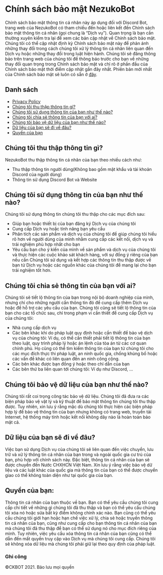 # Chính sách bảo mật NezukoBot
Chính sách bảo mật thông tin cá nhân này áp dụng đối với Discord Bot, trang web của NezukoBot có tham chiếu đến hoặc liên kết đến Chính sách bảo mật thông tin cá nhân (gọi chung là “Dịch vụ”).
Quan trọng là bạn cần thường xuyên kiểm tra lại để xem các bản cập nhật về Chính sách bảo mật. Chúng tôi có thể cập nhật định kỳ Chính sách bảo mật này để phản ánh những thay đổi trong cách chúng tôi xử lý thông tin cá nhân liên quan đến Dịch vụ hoặc những thay đổi trong luật hiện hành. Chúng tôi sẽ đăng thông báo trên trang web của chúng tôi để thông báo trước cho bạn về những thay đổi quan trọng trong Chính sách bảo mật và chỉ rõ ở phần đầu của Chính sách bảo mật thời điểm cập nhật gần đây nhất. Phiên bản mới nhất của Chính sách bảo mật sẽ luôn có sẵn ở [đây](https://github.com/NezukoBotTeam/nezukobot-faqs/blob/main/PRIVACY-POLICY.md).
## Danh sách
- [Privacy Policy](#)
- [Chúng tôi thu thập thông tin gì?](#chúng-tôi-thu-thập-thông-tin-gì)
- [Chúng tôi sử dụng thông tin của bạn như thế nào?](#chúng-tôi-sử-dụng-thông-tin-của-bạn-như-thế-nào)
- [Chúng tôi chia sẻ thông tin của bạn với ai?](#chúng-tôi-chia-sẻ-thông-tin-của-bạn-với-ai)
- [Chúng tôi bảo vệ dữ liệu của bạn như thế nào?](#chúng-tôi-bảo-vệ-dữ-liệu-của-bạn-như-thế-nào)
- [Dữ liệu của bạn sẽ đi về đâu?](#dữ-liệu-của-bạn-sẽ-đi-về-đâu)
- [Quyền của bạn](#quyền-của-bạn)
## Chúng tôi thu thập thông tin gì?
NezukoBot thu thập thông tin cá nhân của bạn theo nhiều cách như:
- Thu thập thông tin người dùng(Không bao gồm mật khẩu và tài khoản Discord của người dùng)
- Thông tin sử dụng Discord Bot và Website
## Chúng tôi sử dụng thông tin của bạn như thế nào?
Chúng tôi sử dụng thông tin chúng tôi thu thập cho các mục đích sau:
- Giúp bạn hoặc thiết bị của bạn đăng ký Dịch vụ của chúng tôi
- Cung cấp Dịch vụ hoặc tính năng bạn yêu cầu
- Phân tích các sản phẩm và dịch vụ của chúng tôi để giúp chúng tôi hiểu rõ hơn về người dùng của mình nhằm cung cấp các kết nối, dịch vụ và trải nghiệm phù hợp nhất cho bạn
- Yêu cầu bạn cho ý kiến của mình về sản phẩm và dịch vụ của chúng tôi và thực hiện các cuộc khảo sát khách hàng, với sự đồng ý riêng của bạn nếu cần
Chúng tôi sử dụng và kết hợp các thông tin thu thập được về bạn từ Dịch vụ hoặc các nguồn khác của chúng tôi để mang lại cho bạn trải nghiệm tốt hơn.
## Chúng tôi chia sẻ thông tin của bạn với ai?
Chúng tôi sẽ tiết lộ thông tin của bạn trong nội bộ doanh nghiệp của mình, nhưng chỉ cho những người cần thông tin đó để cung cấp thêm Dịch vụ hoặc để hỗ trợ các yêu cầu của bạn.
Chúng tôi cũng sẽ tiết lộ thông tin của bạn cho các tổ chức sau, chỉ trong phạm vi cần thiết để cung cấp Dịch vụ của chúng tôi:
- Nhà cung cấp dịch vụ
- Các bên khác khi do pháp luật quy định hoặc cần thiết để bảo vệ dịch vụ của chúng tôi: Ví dụ, có thể cần thiết phải tiết lộ thông tin của bạn theo luật, quy trình pháp lý hoặc án lệnh của tòa án từ các cơ quan chính phủ. Họ cũng có thể tìm kiếm thông tin của bạn từ chúng tôi cho các mục đích thực thi pháp luật, an ninh quốc gia, chống khủng bố hoặc các vấn đề khác có liên quan đến an ninh công cộng.
- Các bên khác được bạn đồng ý hoặc theo chỉ dẫn của bạn
- Các bên thứ ba liên quan tới chúng tôi: Ví dụ như Discord, ...
## Chúng tôi bảo vệ dữ liệu của bạn như thế nào?
Chúng tôi rất coi trọng công tác bảo vệ dữ liệu. Chúng tôi đã đưa ra các biện pháp bảo vệ vật lý và kỹ thuật để bảo mật thông tin chúng tôi thu thập được. Tuy nhiên, xin lưu ý rằng mặc dù chúng tôi thực hiện các biện pháp hợp lý để bảo vệ thông tin của bạn nhưng không có trang web, truyền tải Internet, hệ thống máy tính hoặc kết nối không dây nào là hoàn toàn bảo mật cả.
## Dữ liệu của bạn sẽ đi về đâu?
Việc bạn sử dụng Dịch vụ của chúng tôi sẽ liên quan đến việc chuyển, lưu trữ và xử lý thông tin cá nhân của bạn trong và ngoài quốc gia cư trú của bạn, phù hợp với chính sách này. Đặc biệt, thông tin cá nhân của bạn sẽ được chuyển đến Nước CHXHCN Việt Nam. Xin lưu ý rằng việc bảo vệ dữ liệu và các luật khác của quốc gia mà thông tin của bạn có thể được chuyển giao có thể không toàn diện như tại quốc gia của bạn.
## Quyền của bạn:
Thông tin cá nhân của bạn thuộc về bạn. Bạn có thể yêu cầu chúng tôi cung cấp chi tiết về những gì chúng tôi đã thu thập và bạn có thể yêu cầu chúng tôi xóa nó hoặc sửa bất kỳ điểm không chính xác nào. Bạn cũng có thể yêu cầu chúng tôi giới hạn hoặc hạn chế việc xử lý, chia sẻ hoặc truyền thông tin cá nhân của bạn, cũng như cung cấp cho bạn thông tin cá nhân của bạn mà chúng tôi đã thu thập để bạn có thể sử dụng nó cho mục đích riêng của mình. Tuy nhiên, việc yêu cầu xóa thông tin cá nhân của bạn cũng có thể dẫn đến mất quyền truy cập vào Dịch vụ mà chúng tôi cung cấp. Chúng tôi sẽ không xóa dữ liệu mà chúng tôi phải giữ lại theo quy định của pháp luật.
### Ghi công
<p>&copy;CKBOT 2021. Bảo lưu mọi quyền</p>
